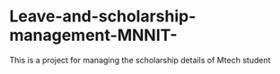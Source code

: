 # Leave-and-scholarship-management-MNNIT-
This is a project for managing the scholarship details of Mtech student
